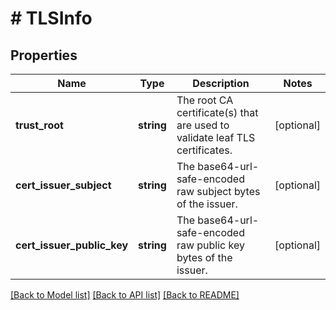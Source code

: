 # # TLSInfo

## Properties

Name | Type | Description | Notes
------------ | ------------- | ------------- | -------------
**trust_root** | **string** | The root CA certificate(s) that are used to validate leaf TLS certificates. | [optional]
**cert_issuer_subject** | **string** | The base64-url-safe-encoded raw subject bytes of the issuer. | [optional]
**cert_issuer_public_key** | **string** | The base64-url-safe-encoded raw public key bytes of the issuer. | [optional]

[[Back to Model list]](../../README.md#models) [[Back to API list]](../../README.md#endpoints) [[Back to README]](../../README.md)
